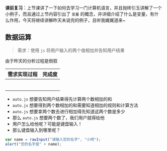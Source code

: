 **课前复习**：上节课讲了一下如何去学习一门计算机语言，并且抛砖引玉讲解了一个小例子，而且通过上节内容引出了 `变量` 的概念，并详细介绍了什么是变量，有什么作用，今天将继续讲解昨天未说完的例子，且听我娓娓道来~

## 数据运算

> 需求：使用 `js` 将用户输入的两个值相加并告知用户结果

由于昨天的分析过程是倒叙

| 需求实现过程 | 完成度 |
| ------------ | ------ |
|              |        |
|              |        |
|              |        |
|              |        |
|              |        |
|              |        |



- `auto.js` 想要告知用户结果得先计算两个数相加的和
- `auto.js` 想要得到两个数相加的和需要知道相加的规则和计算方法
- `auto.js` 想要拿两个数去进行相加得先知道这两个数是多少
- 那么 `auto.js`  想要两个数了，我们用户就得给他
- 用户怎么给他呢？可能是键盘输入！
- 那么键盘输入到哪里呢？



```js
var name = rawInput("请输入您的名字", "小明");
alert("您的名字是" + name);
```

